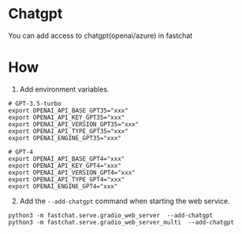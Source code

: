 # Chatgpt

You can add access to chatgpt(openai/azure) in fastchat

# How

1. Add environment variables.  
```shell
# GPT-3.5-turbo
export OPENAI_API_BASE_GPT35="xxx"
export OPENAI_API_KEY_GPT35="xxx"
export OPENAI_API_VERSION_GPT35="xxx"
export OPENAI_API_TYPE_GPT35="xxx"
export OPENAI_ENGINE_GPT35="xxx"

# GPT-4
export OPENAI_API_BASE_GPT4="xxx"
export OPENAI_API_KEY_GPT4="xxx"
export OPENAI_API_VERSION_GPT4="xxx"
export OPENAI_API_TYPE_GPT4="xxx"
export OPENAI_ENGINE_GPT4="xxx"
```

2. Add the `--add-chatgpt` command when starting the web service.  
```shell
python3 -m fastchat.serve.gradio_web_server  --add-chatgpt
python3 -m fastchat.serve.gradio_web_server_multi  --add-chatgpt
```
